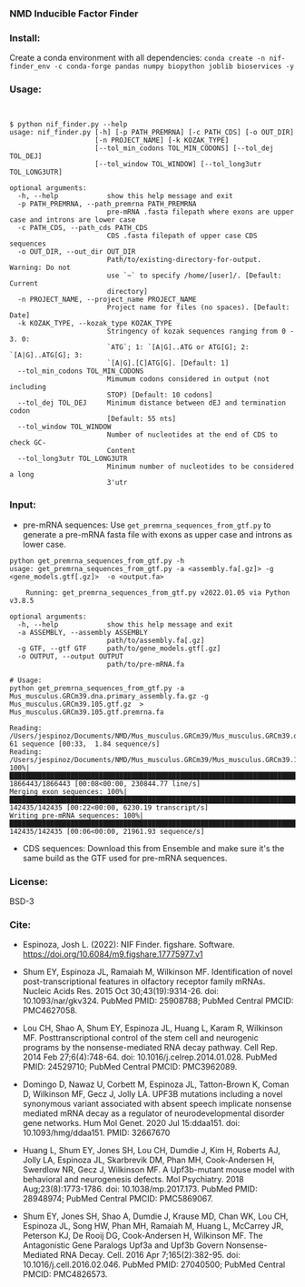 ### NMD Inducible Factor Finder

### Install: 
Create a conda environment with all dependencies: 
`conda create -n nif-finder_env -c conda-forge pandas numpy biopython joblib bioservices -y`

### Usage: 
```


$ python nif_finder.py --help
usage: nif_finder.py [-h] [-p PATH_PREMRNA] [-c PATH_CDS] [-o OUT_DIR]
                     [-n PROJECT_NAME] [-k KOZAK_TYPE]
                     [--tol_min_codons TOL_MIN_CODONS] [--tol_dej TOL_DEJ]
                     [--tol_window TOL_WINDOW] [--tol_long3utr TOL_LONG3UTR]

optional arguments:
  -h, --help            show this help message and exit
  -p PATH_PREMRNA, --path_premrna PATH_PREMRNA
                        pre-mRNA .fasta filepath where exons are upper case and introns are lower case
  -c PATH_CDS, --path_cds PATH_CDS
                        CDS .fasta filepath of upper case CDS sequences
  -o OUT_DIR, --out_dir OUT_DIR
                        Path/to/existing-directory-for-output. Warning: Do not
                        use `~` to specify /home/[user]/. [Default: Current
                        directory]
  -n PROJECT_NAME, --project_name PROJECT_NAME
                        Project name for files (no spaces). [Default: Date]
  -k KOZAK_TYPE, --kozak_type KOZAK_TYPE
                        Stringency of kozak sequences ranging from 0 - 3. 0:
                        `ATG`; 1: `[A|G]..ATG or ATG[G]; 2: `[A|G]..ATG[G]; 3:
                        `[A|G].[C]ATG[G]. [Default: 1]
  --tol_min_codons TOL_MIN_CODONS
                        Mimumum codons considered in output (not including
                        STOP) [Default: 10 codons]
  --tol_dej TOL_DEJ     Minimum distance between dEJ and termination codon
                        [Default: 55 nts]
  --tol_window TOL_WINDOW
                        Number of nucleotides at the end of CDS to check GC-
                        Content
  --tol_long3utr TOL_LONG3UTR
                        Minimum number of nucleotides to be considered a long
                        3'utr
```

### Input: 
* pre-mRNA sequences: Use `get_premrna_sequences_from_gtf.py` to generate a pre-mRNA fasta file with exons as upper case and introns as lower case.

```
python get_premrna_sequences_from_gtf.py -h
usage: get_premrna_sequences_from_gtf.py -a <assembly.fa[.gz]> -g <gene_models.gtf[.gz]>  -o <output.fa>

    Running: get_premrna_sequences_from_gtf.py v2022.01.05 via Python v3.8.5 

optional arguments:
  -h, --help            show this help message and exit
  -a ASSEMBLY, --assembly ASSEMBLY
                        path/to/assembly.fa[.gz]
  -g GTF, --gtf GTF     path/to/gene_models.gtf[.gz]
  -o OUTPUT, --output OUTPUT
                        path/to/pre-mRNA.fa
                        
# Usage: 
python get_premrna_sequences_from_gtf.py -a Mus_musculus.GRCm39.dna.primary_assembly.fa.gz -g Mus_musculus.GRCm39.105.gtf.gz  > Mus_musculus.GRCm39.105.gtf.premrna.fa
  
Reading: /Users/jespinoz/Documents/NMD/Mus_musculus.GRCm39/Mus_musculus.GRCm39.dna.primary_assembly.fa.gz: 61 sequence [00:33,  1.84 sequence/s]
Reading: /Users/jespinoz/Documents/NMD/Mus_musculus.GRCm39/Mus_musculus.GRCm39.105.gtf.gz: 100%|███████████████████████████████████████████████████████████████████████████████████████████████████████| 1866443/1866443 [00:08<00:00, 230844.77 line/s]
Merging exon sequences: 100%|████████████████████████████████████████████████████████████████████████████████████████████████████████████████████████████████████████████████████████████████████████| 142435/142435 [00:22<00:00, 6230.19 transcript/s]
Writing pre-mRNA sequences: 100%|█████████████████████████████████████████████████████████████████████████████████████████████████████████████████████████████████████████████████████████████████████| 142435/142435 [00:06<00:00, 21961.93 sequence/s]                        
```
* CDS sequences: Download this from Ensemble and make sure it's the same build as the GTF used for pre-mRNA sequences.

### License: 
BSD-3

### Cite:
* Espinoza, Josh L. (2022): NIF Finder. figshare. Software. https://doi.org/10.6084/m9.figshare.17775977.v1 

* Shum EY, Espinoza JL, Ramaiah M, Wilkinson MF. Identification of novel post-transcriptional features in olfactory receptor family mRNAs. Nucleic Acids Res. 2015 Oct 30;43(19):9314-26. doi: 10.1093/nar/gkv324. PubMed PMID: 25908788; PubMed Central PMCID: PMC4627058.

* Lou CH, Shao A, Shum EY, Espinoza JL, Huang L, Karam R, Wilkinson MF. Posttranscriptional control of the stem cell and neurogenic programs by the nonsense-mediated RNA decay pathway. Cell Rep. 2014 Feb 27;6(4):748-64. doi: 10.1016/j.celrep.2014.01.028. PubMed PMID: 24529710; PubMed Central PMCID: PMC3962089.

* Domingo D, Nawaz U, Corbett M, Espinoza JL, Tatton-Brown K, Coman D, Wilkinson MF, Gecz J, Jolly LA. UPF3B mutations including a novel synonymous variant associated with absent speech implicate nonsense mediated mRNA decay as a regulator of neurodevelopmental disorder gene networks. Hum Mol Genet. 2020 Jul 15:ddaa151. doi: 10.1093/hmg/ddaa151. PMID: 32667670

* Huang L, Shum EY, Jones SH, Lou CH, Dumdie J, Kim H, Roberts AJ, Jolly LA, Espinoza JL, Skarbrevik DM, Phan MH, Cook-Andersen H, Swerdlow NR, Gecz J, Wilkinson MF. A Upf3b-mutant mouse model with behavioral and neurogenesis defects. Mol Psychiatry. 2018 Aug;23(8):1773-1786. doi: 10.1038/mp.2017.173. PubMed PMID: 28948974; PubMed Central PMCID: PMC5869067.

* Shum EY, Jones SH, Shao A, Dumdie J, Krause MD, Chan WK, Lou CH, Espinoza JL, Song HW, Phan MH, Ramaiah M, Huang L, McCarrey JR, Peterson KJ, De Rooij DG, Cook-Andersen H, Wilkinson MF. The Antagonistic Gene Paralogs Upf3a and Upf3b Govern Nonsense-Mediated RNA Decay. Cell. 2016 Apr 7;165(2):382-95. doi: 10.1016/j.cell.2016.02.046. PubMed PMID: 27040500; PubMed Central PMCID: PMC4826573.




